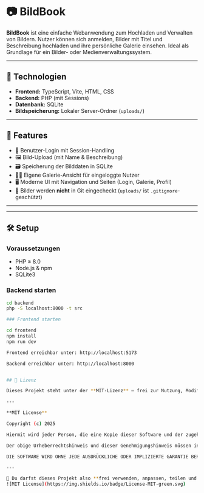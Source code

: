 # 📷 BildBook

**BildBook** ist eine einfache Webanwendung zum Hochladen und Verwalten von Bildern. Nutzer können sich anmelden, Bilder mit Titel und Beschreibung hochladen und ihre persönliche Galerie einsehen. Ideal als Grundlage für ein Bilder- oder Medienverwaltungssystem.

---

## 🧰 Technologien

- **Frontend:** TypeScript, Vite, HTML, CSS
- **Backend:** PHP (mit Sessions)
- **Datenbank:** SQLite
- **Bildspeicherung:** Lokaler Server-Ordner (`uploads/`)

---

## 🚀 Features

- 🔐 Benutzer-Login mit Session-Handling
- 🖼️ Bild-Upload (mit Name & Beschreibung)
- 🗃️ Speicherung der Bilddaten in SQLite
- 🧑‍🎨 Eigene Galerie-Ansicht für eingeloggte Nutzer
- 🖥️ Moderne UI mit Navigation und Seiten (Login, Galerie, Profil)
- 📂 Bilder werden **nicht** in Git eingecheckt (`uploads/` ist `.gitignore`-geschützt)

---


---

## 🛠️ Setup

### Voraussetzungen

- PHP ≥ 8.0
- Node.js & npm
- SQLite3

### Backend starten

```bash
cd backend
php -S localhost:8000 -t src

### Frontend starten

cd frontend
npm install
npm run dev

Frontend erreichbar unter: http://localhost:5173

Backend erreichbar unter: http://localhost:8000


## 📝 Lizenz

Dieses Projekt steht unter der **MIT-Lizenz** – frei zur Nutzung, Modifikation und Weiterverbreitung, auch für kommerzielle Zwecke. 

---

**MIT License**

Copyright (c) 2025

Hiermit wird jeder Person, die eine Kopie dieser Software und der zugehörigen Dokumentationsdateien (die "Software") erhält, die Erlaubnis erteilt, die Software uneingeschränkt zu nutzen, einschließlich und ohne Einschränkung des Rechts, sie zu verwenden, zu kopieren, zu modifizieren, zusammenzuführen, zu veröffentlichen, zu verbreiten, zu unterlizenzieren und/oder zu verkaufen, und Personen, denen die Software zur Verfügung gestellt wird, dies unter den folgenden Bedingungen zu gestatten:

Der obige Urheberrechtshinweis und dieser Genehmigungshinweis müssen in allen Kopien oder wesentlichen Teilen der Software enthalten sein.

DIE SOFTWARE WIRD OHNE JEDE AUSDRÜCKLICHE ODER IMPLIZIERTE GARANTIE BEREITGESTELLT, EINSCHLIESSLICH DER GARANTIEN DER MARKTGÄNGIGKEIT, DER EIGNUNG FÜR EINEN BESTIMMTEN ZWECK UND DER NICHTVERLETZUNG. IN KEINEM FALL SIND DIE AUTOREN ODER COPYRIGHTINHABER FÜR JEGLICHEN SCHADEN ODER ANDERE HAFTUNGSANSPRÜCHE VERANTWORTLICH, OB IN EINER VERTRAGS-, DELIKT- ODER ANDERWEITIGEN HAFTUNG, DER AUS DER SOFTWARE ODER DER BENUTZUNG ODER ANDEREN GESCHÄFTEN MIT DER SOFTWARE ENTSTEHT.

---

📌 Du darfst dieses Projekt also **frei verwenden, anpassen, teilen und veröffentlichen** – ganz ohne Verpflichtung, solange der obige Hinweis enthalten bleibt.
![MIT License](https://img.shields.io/badge/License-MIT-green.svg)